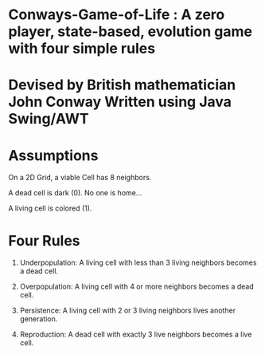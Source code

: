 # Conways-Game-of-Life : A zero player, state-based, evolution game with four simple rules
Devised by British mathematician John Conway
Written using Java Swing/AWT
==================================================================

Assumptions
===========
On a 2D Grid, a viable Cell has 8 neighbors.

A dead cell is dark (0). No one is home...

A living cell is colored (1). 

Four Rules
===========
1. Underpopulation: A living cell with less than 3 living neighbors becomes a dead cell.

2. Overpopulation: A living cell with 4 or more neighbors becomes a dead cell.

3. Persistence: A living cell with 2 or 3 living neighbors lives another generation.

4. Reproduction: A dead cell with exactly 3 live neighbors becomes a live cell.

